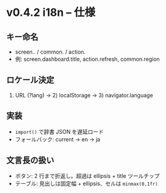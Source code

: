 # v0.4.2 i18n – 仕様

## キー命名
- screen.<name>.<part> / common.<term> / action.<verb>
- 例: screen.dashboard.title, action.refresh, common.region

## ロケール決定
1) URL (?lang) → 2) localStorage → 3) navigator.language

## 実装
- `import()` で辞書 JSON を遅延ロード
- フォールバック: current → en → ja

## 文言長の扱い
- ボタン: 2 行まで折返し。超過は ellipsis + title ツールチップ
- テーブル: 見出しは固定幅 + ellipsis、セルは `minmax(0,1fr)`
